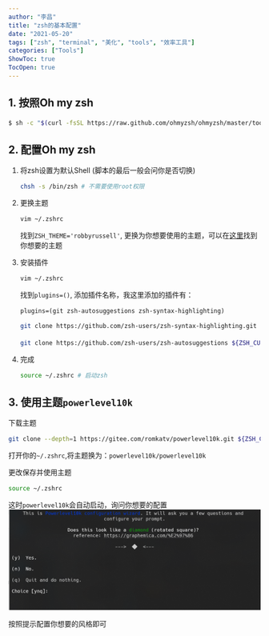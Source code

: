 ```yaml
---
author: "李昌"
title: "zsh的基本配置"
date: "2021-05-20"
tags: ["zsh", "terminal", "美化", "tools", "效率工具"]
categories: ["Tools"]
ShowToc: true
TocOpen: true
---
```


## 1. 按照Oh my zsh
```bash
$ sh -c "$(curl -fsSL https://raw.github.com/ohmyzsh/ohmyzsh/master/tools/install.sh)"
```

## 2. 配置Oh my zsh
1. 将zsh设置为默认Shell (脚本的最后一般会问你是否切换)
    ```bash
    chsh -s /bin/zsh # 不需要使用root权限
    ```
2. 更换主题
   ```bash
   vim ~/.zshrc
   ```
   找到`ZSH_THEME='robbyrussell'`, 更换为你想要使用的主题，可以在[这里](https://github.com/ohmyzsh/ohmyzsh/wiki/Themes)找到你想要的主题
3. 安装插件
   ```bash
   vim ~/.zshrc
   ```
   找到`plugins=()`, 添加插件名称，我这里添加的插件有：
   ```
   plugins=(git zsh-autosuggestions zsh-syntax-highlighting)
   ```

   ```bash
   git clone https://github.com/zsh-users/zsh-syntax-highlighting.git ${ZSH_CUSTOM:-~/.oh-my-zsh/custom}/plugins/zsh-syntax-highlighting

   git clone https://github.com/zsh-users/zsh-autosuggestions ${ZSH_CUSTOM:-~/.oh-my-zsh/custom}/plugins/zsh-autosuggestions
   ```
4. 完成
   ```bash
   source ~/.zshrc # 启动zsh
   ```


## 3. 使用主题`powerlevel10k`
下载主题
```bash
git clone --depth=1 https://gitee.com/romkatv/powerlevel10k.git ${ZSH_CUSTOM:-$HOME/.oh-my-zsh/custom}/themes/powerlevel10k
```

打开你的`~/.zshrc`,将主题换为：`powerlevel10k/powerlevel10k`

更改保存并使用主题
```bash
source ~/.zshrc
```

这时`powerlevel10k`会自动启动，询问你想要的配置
![20210619122024](https://raw.githubusercontent.com/lich-Img/blogImg/master/img20210619122024.png)

按照提示配置你想要的风格即可
